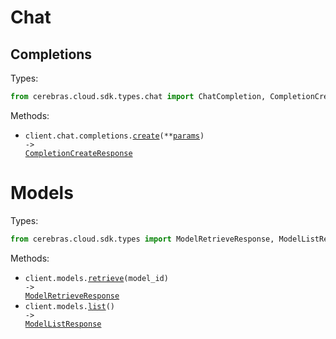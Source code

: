 # Chat

## Completions

Types:

```python
from cerebras.cloud.sdk.types.chat import ChatCompletion, CompletionCreateResponse
```

Methods:

- <code title="post /v1/chat/completions">client.chat.completions.<a href="./src/cerebras/cloud/sdk/resources/chat/completions.py">create</a>(\*\*<a href="src/cerebras/cloud/sdk/types/chat/completion_create_params.py">params</a>) -> <a href="./src/cerebras/cloud/sdk/types/chat/completion_create_response.py">CompletionCreateResponse</a></code>

# Models

Types:

```python
from cerebras.cloud.sdk.types import ModelRetrieveResponse, ModelListResponse
```

Methods:

- <code title="get /v1/models/{model_id}">client.models.<a href="./src/cerebras/cloud/sdk/resources/models.py">retrieve</a>(model_id) -> <a href="./src/cerebras/cloud/sdk/types/model_retrieve_response.py">ModelRetrieveResponse</a></code>
- <code title="get /v1/models">client.models.<a href="./src/cerebras/cloud/sdk/resources/models.py">list</a>() -> <a href="./src/cerebras/cloud/sdk/types/model_list_response.py">ModelListResponse</a></code>
